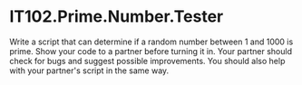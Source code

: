 # IT102.Prime.Number.Tester

Write a script that can determine if a random number between 1 and 1000 is prime. Show your code to a partner before turning it in. Your partner should check for bugs and suggest possible improvements. You should also help with your partner's script in the same way. 
